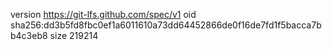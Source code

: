 version https://git-lfs.github.com/spec/v1
oid sha256:dd3b5fd8fbc0ef1a6011610a73dd64452866de0f16de7fd1f5bacca7bb4c3eb8
size 219214
